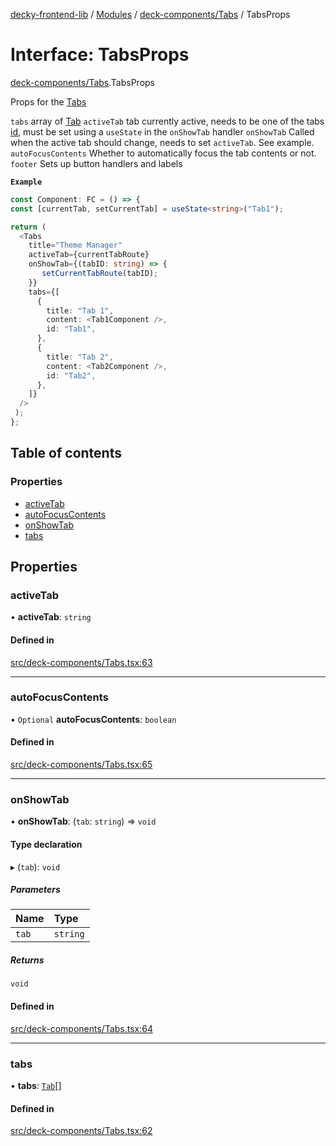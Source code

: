 [decky-frontend-lib](../README.md) / [Modules](../modules.md) / [deck-components/Tabs](../modules/deck_components_Tabs.md) / TabsProps

# Interface: TabsProps

[deck-components/Tabs](../modules/deck_components_Tabs.md).TabsProps

Props for the [Tabs](../modules/deck_components_Tabs.md#tabs)

`tabs` array of [Tab](deck_components_Tabs.Tab.md)
`activeTab` tab currently active, needs to be one of the tabs [id](deck_components_Tabs.Tab.md#id), must be set using a `useState` in the `onShowTab` handler
`onShowTab` Called when the active tab should change, needs to set `activeTab`. See example.
`autoFocusContents` Whether to automatically focus the tab contents or not.
`footer` Sets up button handlers and labels

**`Example`**

```ts
const Component: FC = () => {
const [currentTab, setCurrentTab] = useState<string>("Tab1");

return (
  <Tabs
    title="Theme Manager"
    activeTab={currentTabRoute}
    onShowTab={(tabID: string) => {
       setCurrentTabRoute(tabID);
    }}
    tabs={[
      {
        title: "Tab 1",
        content: <Tab1Component />,
        id: "Tab1",
      },
      {
        title: "Tab 2",
        content: <Tab2Component />,
        id: "Tab2",
      },
    ]}
  />
 );
};
```

## Table of contents

### Properties

- [activeTab](deck_components_Tabs.TabsProps.md#activetab)
- [autoFocusContents](deck_components_Tabs.TabsProps.md#autofocuscontents)
- [onShowTab](deck_components_Tabs.TabsProps.md#onshowtab)
- [tabs](deck_components_Tabs.TabsProps.md#tabs)

## Properties

### activeTab

• **activeTab**: `string`

#### Defined in

[src/deck-components/Tabs.tsx:63](https://github.com/SteamDeckHomebrew/decky-frontend-lib/blob/e1f64a3/src/deck-components/Tabs.tsx#L63)

___

### autoFocusContents

• `Optional` **autoFocusContents**: `boolean`

#### Defined in

[src/deck-components/Tabs.tsx:65](https://github.com/SteamDeckHomebrew/decky-frontend-lib/blob/e1f64a3/src/deck-components/Tabs.tsx#L65)

___

### onShowTab

• **onShowTab**: (`tab`: `string`) => `void`

#### Type declaration

▸ (`tab`): `void`

##### Parameters

| Name | Type |
| :------ | :------ |
| `tab` | `string` |

##### Returns

`void`

#### Defined in

[src/deck-components/Tabs.tsx:64](https://github.com/SteamDeckHomebrew/decky-frontend-lib/blob/e1f64a3/src/deck-components/Tabs.tsx#L64)

___

### tabs

• **tabs**: [`Tab`](deck_components_Tabs.Tab.md)[]

#### Defined in

[src/deck-components/Tabs.tsx:62](https://github.com/SteamDeckHomebrew/decky-frontend-lib/blob/e1f64a3/src/deck-components/Tabs.tsx#L62)

